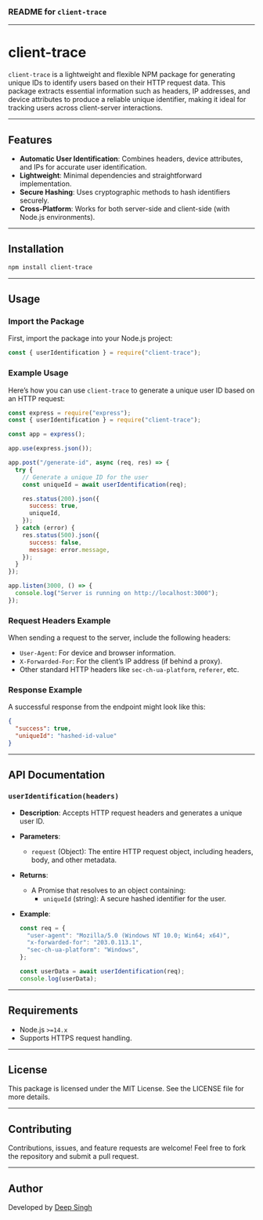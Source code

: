 ### **README for `client-trace`**

---

# **client-trace**

`client-trace` is a lightweight and flexible NPM package for generating unique IDs to identify users based on their HTTP request data. This package extracts essential information such as headers, IP addresses, and device attributes to produce a reliable unique identifier, making it ideal for tracking users across client-server interactions.

---

## **Features**

- **Automatic User Identification**: Combines headers, device attributes, and IPs for accurate user identification.
- **Lightweight**: Minimal dependencies and straightforward implementation.
- **Secure Hashing**: Uses cryptographic methods to hash identifiers securely.
- **Cross-Platform**: Works for both server-side and client-side (with Node.js environments).

---

## **Installation**

```bash
npm install client-trace
```

---

## **Usage**

### **Import the Package**

First, import the package into your Node.js project:

```javascript
const { userIdentification } = require("client-trace");
```

### **Example Usage**

Here’s how you can use `client-trace` to generate a unique user ID based on an HTTP request:

```javascript
const express = require("express");
const { userIdentification } = require("client-trace");

const app = express();

app.use(express.json());

app.post("/generate-id", async (req, res) => {
  try {
    // Generate a unique ID for the user
    const uniqueId = await userIdentification(req);

    res.status(200).json({
      success: true,
      uniqueId,
    });
  } catch (error) {
    res.status(500).json({
      success: false,
      message: error.message,
    });
  }
});

app.listen(3000, () => {
  console.log("Server is running on http://localhost:3000");
});
```

### **Request Headers Example**

When sending a request to the server, include the following headers:

- `User-Agent`: For device and browser information.
- `X-Forwarded-For`: For the client’s IP address (if behind a proxy).
- Other standard HTTP headers like `sec-ch-ua-platform`, `referer`, etc.

### **Response Example**

A successful response from the endpoint might look like this:

```json
{
  "success": true,
  "uniqueId": "hashed-id-value"
}
```

---

## **API Documentation**

### **`userIdentification(headers)`**

- **Description**: Accepts HTTP request headers and generates a unique user ID.
- **Parameters**:
  - `request` (Object): The entire HTTP request object, including headers, body, and other metadata.
- **Returns**:
  - A Promise that resolves to an object containing:
    - `uniqueId` (string): A secure hashed identifier for the user.
- **Example**:

  ```javascript
  const req = {
    "user-agent": "Mozilla/5.0 (Windows NT 10.0; Win64; x64)",
    "x-forwarded-for": "203.0.113.1",
    "sec-ch-ua-platform": "Windows",
  };

  const userData = await userIdentification(req);
  console.log(userData);
  ```

---

## **Requirements**

- Node.js `>=14.x`
- Supports HTTPS request handling.

---

## **License**

This package is licensed under the MIT License. See the LICENSE file for more details.

---

## **Contributing**

Contributions, issues, and feature requests are welcome! Feel free to fork the repository and submit a pull request.

---

## **Author**

Developed by [Deep Singh](https://github.com/deepsingh245)
